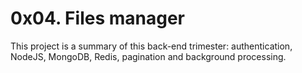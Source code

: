 # 0x04. Files manager
This project is a summary of this back-end trimester: authentication, NodeJS, MongoDB, Redis, pagination and background processing.

